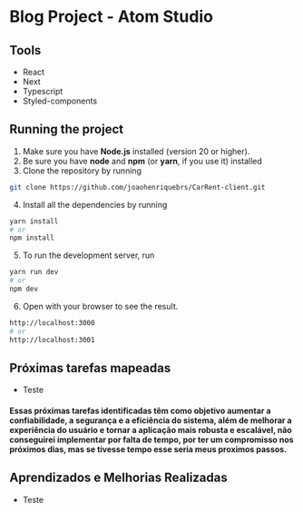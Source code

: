 # Blog Project - Atom Studio 

## Tools
- React
- Next
- Typescript
- Styled-components

## Running the project

1. Make sure you have **Node.js** installed (version 20 or higher).
2. Be sure you have **node** and **npm** (or **yarn**, if you use it) installed
3. Clone the repository by running
```bash
git clone https://github.com/joaohenriquebrs/CarRent-client.git
```
4. Install all the dependencies by running
```bash
yarn install
# or
npm install
```
5. To run the development server, run
```bash
yarn run dev
# or
npm dev
```
6. Open  with your browser to see the result.
```bash
http://localhost:3000
# or
http://localhost:3001
```
## Próximas tarefas mapeadas

- Teste

#### Essas próximas tarefas identificadas têm como objetivo aumentar a confiabilidade, a segurança e a eficiência do sistema, além de melhorar a experiência do usuário e tornar a aplicação mais robusta e escalável, não conseguirei implementar por falta de tempo, por ter um compromisso nos próximos dias, mas se tivesse tempo esse seria meus proximos passos.


## Aprendizados e Melhorias Realizadas 

- Teste
